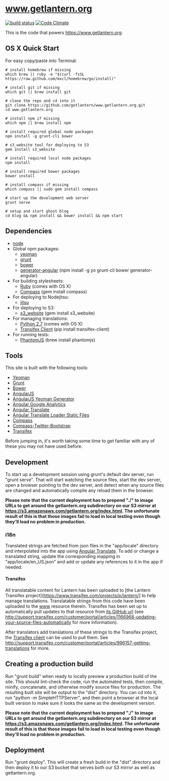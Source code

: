 # www.getlantern.org

[![build status](https://secure.travis-ci.org/getlantern/www.getlantern.org.png)](https://travis-ci.org/getlantern/www.getlantern.org)
[![Code Climate](https://codeclimate.com/github/getlantern/www.getlantern.org.png)](https://codeclimate.com/github/getlantern/www.getlantern.org)

This is the code that powers https://www.getlantern.org.

## OS X Quick Start


For easy copy/paste into Terminal:

    # install homebrew if missing
    which brew || ruby -e "$(curl -fsSL https://raw.github.com/mxcl/homebrew/go/install)"

    # install git if missing
    which git || brew install git

    # clone the repo and cd into it
    git clone https://github.com/getlantern/www.getlantern.org.git
    cd www.getlantern.org

    # install npm if missing
    which npm || brew install npm

    # install required global node packages
    npm install -g grunt-cli bower

    # s3_website tool for deploying to S3
    gem install s3_website

    # install required local node packages
    npm install

    # install required bower packages
    bower install

    # install compass if missing
    which compass || sudo gem install compass

    # start up the development web server
    grunt serve

    # setup and start ghost blog
    cd blog && npm install && bower install && npm start

## Dependencies

- [node](http://nodejs.org/)
- Global npm packages:
  - [yeoman](http://yeoman.io/)
  - [grunt](http://gruntjs.com/)
  - [bower](http://bower.io)
  - [generator-angular](https://github.com/yeoman/generator-angular)
  (npm install -g yo grunt-cli bower generator-angular)
- For building stylesheets:
  - [Ruby](http://www.ruby-lang.org/) (comes with OS X)
  - [Compass](http://compass-style.org/) (gem install compass)
- For deploying to Nodejitsu:
  - [jitsu](https://github.com/nodejitsu/jitsu#one-line-jitsu-install)
- For deploying to S3:
  - [s3_website](https://rubygems.org/gems/s3_website) (gem install s3\_website)
- For managing translations:
  - [Python 2.7](http://python.org/) (comes with OS X)
  - [Transifex Client](https://pypi.python.org/pypi/transifex-client)
    (pip install transifex-client)
- For running tests:
  - [PhantomJS](http://phantomjs.org/) (brew install phantomjs)


## Tools

This site is built with the following tools:

- [Yeoman](http://yeoman.io/)
- [Grunt](http://gruntjs.com/)
- [Bower](http://bower.io/)
- [AngularJS](http://angularjs.org/)
- [AngularJS Yeoman Generator](https://github.com/yeoman/generator-angular)
- [Angular Google Analytics](https://github.com/revolunet/angular-google-analytics)
- [Angular Translate](https://github.com/PascalPrecht/angular-translate)
- [Angular Translate Loader Static Files](https://github.com/PascalPrecht/angular-translate-loader-static-files)
- [Compass](http://compass-style.org/)
- [Compass-Twitter-Bootstrap](https://github.com/vwall/compass-twitter-bootstrap)
- [Transifex](https://www.transifex.com)

Before jumping in, it's worth taking some time to get familiar with any of
these you may not have used before.


## Development

To start up a development session using grunt's default dev server, run
"grunt serve". That will start watching the source files, start the dev
server, open a browser pointing to the dev server, and detect when any source
files are changed and automatically compile any reload them in the browser.

**Please note that the current deployment has to prepend "./" to image URLs to get around the getlantern.org subdirectory on our S3 mirror at https://s3.amazonaws.com/getlantern.org/index.html. The unfortunate result of this is that those images fail to load in local testing even though they'll load no problem in production.**

### i18n

Translated strings are fetched from json files in the "app/locale" directory
and interpolated into the app using
[Angular Translate](https://github.com/PascalPrecht/angular-translate).
To add or change a translated string, update the corresponding mapping
in "app/locale/en_US.json" and add or update any references to it in the app if
needed.

#### Transifex

All translatable content for Lantern has been uploaded to [the Lantern
Transifex project](https://www.transifex.com/projects/p/lantern/] to help
manage translations. Translatable strings from this code have been uploaded to
the [www](https://www.transifex.com/projects/p/lantern/resource/www/) resource
therein. Transifex has been set up to automatically pull updates to that
resource from [its GitHub
url](https://raw.github.com/getlantern/www.getlantern.org/master/app/locale/en_US.json)
(see
http://support.transifex.com/customer/portal/articles/1166968-updating-your-source-files-automatically
for more information).

After translators add translations of these strings to the Transifex project,
the [Transifex
client](http://support.transifex.com/customer/portal/articles/960804-overview)
can be used to pull them. See
http://support.transifex.com/customer/portal/articles/996157-getting-translations
for more.


## Creating a production build

Run "grunt build" when ready to locally preview a production build of the site.
This should lint-check the code, run the automated tests, then compile, minify,
concatenate, and otherwise modify source files for production. The resulting
built site will be output to the "dist" directory. You can cd into it, run
"python -m SimpleHTTPServer", and then point a browser at the local built
version to make sure it looks the same as the development version.

**Please note that the current deployment has to prepend "./" to image URLs to get around the getlantern.org subdirectory on our S3 mirror at https://s3.amazonaws.com/getlantern.org/index.html. The unfortunate result of this is that those images fail to load in local testing even though they'll load no problem in production.**

## Deployment

Run "grunt deploy". This will create a fresh build in the "dist" directory and then deploy it to our S3 bucket that serves both our S3 mirror as well as getlantern.org.
